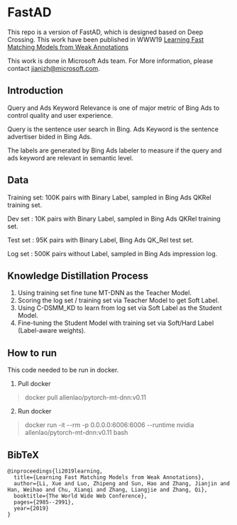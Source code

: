 # FastAD

This repo is a version of FastAD, which is designed based on Deep Crossing. This work have been published in WWW19 [Learning Fast Matching Models from Weak Annotations](https://dl.acm.org/doi/abs/10.1145/3308558.3313466)

This work is done in Microsoft Ads team. For More information, please contact jianjzh@microsoft.com.

## Introduction

Query and Ads Keyword Relevance is one of major metric of Bing Ads to control quality and user experience.

Query is the sentence user search in Bing. Ads Keyword is the sentence advertiser bided in Bing Ads.

The labels are generated by Bing Ads labeler to measure if the query and ads keyword are relevant in semantic level.

## Data

Training set: 100K pairs with Binary Label, sampled in Bing Ads QKRel training set.

Dev set : 10K pairs with Binary Label, sampled in Bing Ads QKRel training set.

Test set : 95K pairs with Binary Label, Bing Ads QK_Rel test set.

Log set : 500K pairs without Label, sampled in Bing Ads impression log.

## Knowledge Distillation Process

1. Using training set fine tune MT-DNN as the Teacher Model.
2. Scoring the log set / training set via Teacher Model to get Soft Label.
3. Using C-DSMM_KD to learn from log set via Soft Label as the Student Model.
4. Fine-tuning the Student Model with training set via Soft/Hard Label (Label-aware weights).

## How to run

This code needed to be run in docker.

1. Pull docker
> docker pull allenlao/pytorch-mt-dnn:v0.11
2. Run docker
> docker run -it --rm -p 0.0.0.0:6006:6006 --runtime nvidia allenlao/pytorch-mt-dnn:v0.11 bash

## BibTeX

```
@inproceedings{li2019learning,
  title={Learning Fast Matching Models from Weak Annotations},
  author={Li, Xue and Luo, Zhipeng and Sun, Hao and Zhang, Jianjin and Han, Weihao and Chu, Xianqi and Zhang, Liangjie and Zhang, Qi},
  booktitle={The World Wide Web Conference},
  pages={2985--2991},
  year={2019}
}
```
